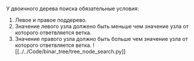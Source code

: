 У двоичного дерева поиска обязательные условия:
1. Левое и правое поддерево.
2. Значение левого узла должено быть меньше чем значение узла от которого ответвляется ветка.
3. Значение правого узла должно быть больше чем значение узла от которого  ответвляется ветка.
![[../../Code/binar_tree/tree_node_search.py]]
